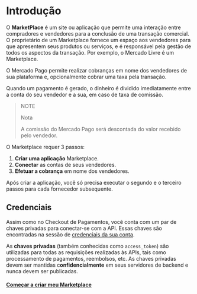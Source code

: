 # Introdução

O **MarketPlace** é um site ou aplicação que permite uma interação entre compradores e vendedores para a conclusão de uma transação comercial. O proprietário de um Marketplace fornece um espaço aos vendedores para que apresentem seus produtos ou serviços, e é responsável pela gestão de todos os aspectos da transação. Por exemplo, o Mercado Livre é um Marketplace.

O Mercado Pago permite realizar cobranças em nome dos vendedores de sua plataforma e, opcionalmente cobrar uma taxa pela transação.

Quando um pagamento é gerado, o dinheiro é dividido imediatamente entre a conta do seu vendedor e a sua, em caso de taxa de comissão.

> NOTE
>
> Nota
>
>A comissão do Mercado Pago será descontada do valor recebido pelo vendedor.

O Marketplace requer 3 passos:

1. **Criar uma aplicação** Marketplace.
2. **Conectar** as contas de seus vendedores.
3. **Efetuar a cobrança** em nome dos vendedores.

Após criar a aplicação, você só precisa executar o segundo e o terceiro passos para cada fornecedor subsequente.


## Credenciais

Assim como no Checkout de Pagamentos, você conta com um par de chaves privadas para conectar-se com a API. Essas chaves são encontradas na sessão de [credenciais da sua conta](https://www.mercadopago.com.ar/account/credentials).

As **chaves privadas** (também conhecidas como `access_token`) são utilizadas para todas as requisições realizadas às APIs, tais como processamento de pagamentos, reembolsos, etc. As chaves privadas devem ser mantidas c**onfidencialmente** em seus servidores de backend e nunca devem ser publicadas.

#### [Começar a criar meu Marketplace](/guides/marketplace/web-checkout/create-marketplace.pt.md)
